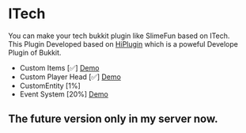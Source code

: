 # ITech
You can make your tech bukkit plugin like SlimeFun based on ITech.    
This Plugin Developed based on [HiPlugin](https://github.com/itscola/HiPlugin) which is a poweful Develope Plugin of Bukkit.
- Custom Items [✅] [Demo](https://github.com/itscola/ITech/blob/main/src/main/java/top/whitecola/itech/items/tool/PigSoulPickaxe.java)
- Custom Player Head [✅] [Demo](https://github.com/itscola/ITech/blob/main/src/main/java/top/whitecola/itech/items/items/AntiGravityStone.java)
- CustomEntity [1%] 
- Event System [20%] [Demo](https://github.com/itscola/ITech/blob/main/src/main/java/top/whitecola/itech/event/ItechItemEvent.java)

## The future version only in my server now.
